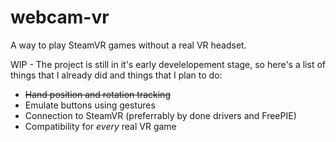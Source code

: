 # webcam-vr
A way to play SteamVR games without a real VR headset.

WIP - The project is still in it's early develelopement stage, so here's a list of things that I already did and things that I plan to do:

+ ~~Hand position and rotation tracking~~
+ Emulate buttons using gestures
+ Connection to SteamVR (preferrably by done drivers and FreePIE)
+ Compatibility for *every* real VR game
